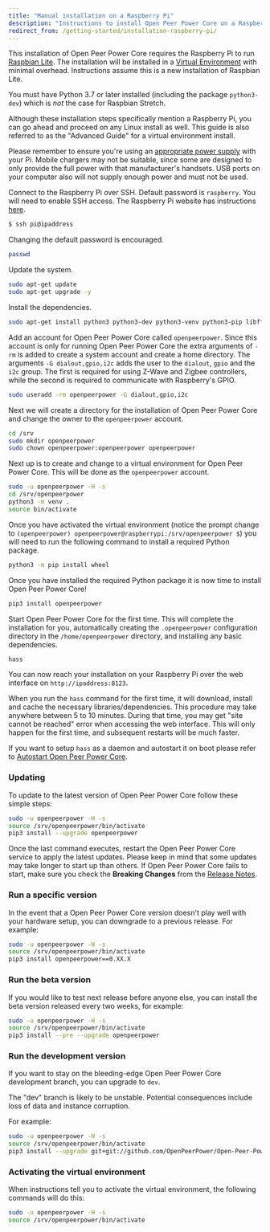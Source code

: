 ```yaml
---
title: "Manual installation on a Raspberry Pi"
description: "Instructions to install Open Peer Power Core on a Raspberry Pi running Raspbian Lite."
redirect_from: /getting-started/installation-raspberry-pi/
---
```


This installation of Open Peer Power Core requires the Raspberry Pi to run [Raspbian Lite](https://www.raspberrypi.org/downloads/raspbian/). The installation will be installed in a [Virtual Environment](/docs/installation/virtualenv) with minimal overhead. Instructions assume this is a new installation of Raspbian Lite.

You must have Python 3.7 or later installed (including the package `python3-dev`) which is *not* the case for Raspbian Stretch.

<div class='note'>
Although these installation steps specifically mention a Raspberry Pi, you can go ahead and proceed on any Linux install as well. This guide is also referred to as the "Advanced Guide" for a virtual environment install.
</div>

<div class='note warning'>

Please remember to ensure you're using an [appropriate power supply](https://www.raspberrypi.org/documentation/faqs/#pi-power) with your Pi. Mobile chargers may not be suitable, since some are designed to only provide the full power with that manufacturer's handsets. USB ports on your computer also will not supply enough power and must not be used.

</div>

Connect to the Raspberry Pi over SSH. Default password is `raspberry`.
You will need to enable SSH access. The Raspberry Pi website has instructions [here](https://www.raspberrypi.org/documentation/remote-access/ssh/).

```bash
$ ssh pi@ipaddress
```

Changing the default password is encouraged.

```bash
passwd
```

Update the system.

```bash
sudo apt-get update
sudo apt-get upgrade -y
```

Install the dependencies.

```bash
sudo apt-get install python3 python3-dev python3-venv python3-pip libffi-dev libssl-dev
```

Add an account for Open Peer Power Core called `openpeerpower`.
Since this account is only for running Open Peer Power Core the extra arguments of `-rm` is added to create a system account and create a home directory. The arguments `-G dialout,gpio,i2c` adds the user to the `dialout`, `gpio` and the `i2c` group. The first is required for using Z-Wave and Zigbee controllers, while the second is required to communicate with Raspberry's GPIO.

```bash
sudo useradd -rm openpeerpower -G dialout,gpio,i2c
```

Next we will create a directory for the installation of Open Peer Power Core and change the owner to the `openpeerpower` account.

```bash
cd /srv
sudo mkdir openpeerpower
sudo chown openpeerpower:openpeerpower openpeerpower
```

Next up is to create and change to a virtual environment for Open Peer Power Core. This will be done as the `openpeerpower` account.

```bash
sudo -u openpeerpower -H -s
cd /srv/openpeerpower
python3 -m venv .
source bin/activate
```
Once you have activated the virtual environment (notice the prompt change to `(openpeerpower) openpeerpower@raspberrypi:/srv/openpeerpower $`) you will need to run the following command to install a required Python package.

```bash
python3 -m pip install wheel
```

Once you have installed the required Python package it is now time to install Open Peer Power Core!

```bash
pip3 install openpeerpower
```

Start Open Peer Power Core for the first time. This will complete the installation for you, automatically creating the `.openpeerpower` configuration directory in the `/home/openpeerpower` directory, and installing any basic dependencies.

```bash
hass
```
You can now reach your installation on your Raspberry Pi over the web interface on `http://ipaddress:8123`.

<div class='note'>

When you run the `hass` command for the first time, it will download, install and cache the necessary libraries/dependencies. This procedure may take anywhere between 5 to 10 minutes. During that time, you may get "site cannot be reached" error when accessing the web interface. This will only happen for the first time, and subsequent restarts will be much faster.

</div>

If you want to setup `hass` as a daemon and autostart it on boot please refer to [Autostart Open Peer Power Core](/docs/autostart/).

### Updating

To update to the latest version of Open Peer Power Core follow these simple steps:

```bash
sudo -u openpeerpower -H -s
source /srv/openpeerpower/bin/activate
pip3 install --upgrade openpeerpower
```

Once the last command executes, restart the Open Peer Power Core service to apply the latest updates. Please keep in mind that some updates may take longer to start up than others. If Open Peer Power Core fails to start, make sure you check the **Breaking Changes** from the [Release Notes](https://github.com/OpenPeerPower/Open-Peer-Power/releases).

### Run a specific version

In the event that a Open Peer Power Core version doesn't play well with your hardware setup, you can downgrade to a previous release. For example:

```bash
sudo -u openpeerpower -H -s
source /srv/openpeerpower/bin/activate
pip3 install openpeerpower==0.XX.X
```

### Run the beta version

If you would like to test next release before anyone else, you can install the beta version released every two weeks, for example:

```bash
sudo -u openpeerpower -H -s
source /srv/openpeerpower/bin/activate
pip3 install --pre --upgrade openpeerpower
```

### Run the development version

If you want to stay on the bleeding-edge Open Peer Power Core development branch, you can upgrade to `dev`.

<div class='note warning'>
  The "dev" branch is likely to be unstable. Potential consequences include loss of data and instance corruption.
</div>

For example:

```bash
sudo -u openpeerpower -H -s
source /srv/openpeerpower/bin/activate
pip3 install --upgrade git+git://github.com/OpenPeerPower/Open-Peer-Power.git@dev
```

### Activating the virtual environment

When instructions tell you to activate the virtual environment, the following commands will do this:

```bash
sudo -u openpeerpower -H -s
source /srv/openpeerpower/bin/activate
```
